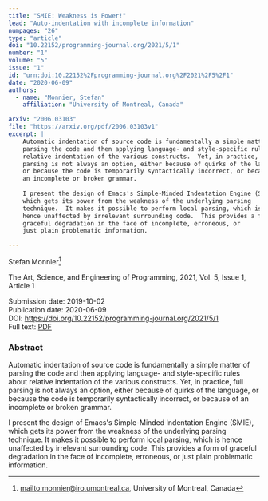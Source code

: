 ```yaml
---
title: "SMIE: Weakness is Power!"
lead: "Auto-indentation with incomplete information"
numpages: "26"
type: "article"
doi: "10.22152/programming-journal.org/2021/5/1"
number: "1"
volume: "5"
issue: "1"
id: "urn:doi:10.22152%2Fprogramming-journal.org%2F2021%2F5%2F1"
date: "2020-06-09"
authors: 
  - name: "Monnier, Stefan"
    affiliation: "University of Montreal, Canada"

arxiv: "2006.03103"
file: "https://arxiv.org/pdf/2006.03103v1"
excerpt: |
    Automatic indentation of source code is fundamentally a simple matter of
    parsing the code and then applying language- and style-specific rules about
    relative indentation of the various constructs.  Yet, in practice, full
    parsing is not always an option, either because of quirks of the language,
    or because the code is temporarily syntactically incorrect, or because of
    an incomplete or broken grammar.
    
    I present the design of Emacs's Simple-Minded Indentation Engine (SMIE),
    which gets its power from the weakness of the underlying parsing
    technique.  It makes it possible to perform local parsing, which is
    hence unaffected by irrelevant surrounding code.  This provides a form of
    graceful degradation in the face of incomplete, erroneous, or
    just plain problematic information.

---
```

Stefan Monnier[^1]

The Art, Science, and Engineering of Programming, 2021, Vol. 5, Issue 1, Article 1

Submission date: 2019-10-02  
Publication date: 2020-06-09  
DOI: <https://doi.org/10.22152/programming-journal.org/2021/5/1>  
Full text: [PDF](https://arxiv.org/pdf/2006.03103v1)  


### Abstract

Automatic indentation of source code is fundamentally a simple matter of
parsing the code and then applying language- and style-specific rules about
relative indentation of the various constructs.  Yet, in practice, full
parsing is not always an option, either because of quirks of the language,
or because the code is temporarily syntactically incorrect, or because of
an incomplete or broken grammar.

I present the design of Emacs's Simple-Minded Indentation Engine (SMIE),
which gets its power from the weakness of the underlying parsing
technique.  It makes it possible to perform local parsing, which is
hence unaffected by irrelevant surrounding code.  This provides a form of
graceful degradation in the face of incomplete, erroneous, or
just plain problematic information.


[^1]: <mailto:monnier@iro.umontreal.ca>, University of Montreal, Canada

